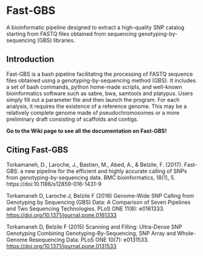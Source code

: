 # Fast-GBS

A bioinformatic pipeline designed to extract a high-quality SNP catalog starting from FASTQ
files obtained from sequencing genotyping-by-sequencing (GBS) libraries. 

## Introduction

Fast-GBS is a bash pipeline facilitating the processing of FASTQ sequence files obtained
using a genotyping-by-sequencing method (GBS). It includes a set of bash commands, python
home-made scripts, and well-known bioinformatics software such as sabre, bwa, samtools and
platypus. Users simply fill out a parameter file and then launch the program.
For each analysis, it requires the existence of a reference genome. This may be a
relatively complete genome made of pseudochromosomes or a more preliminary draft consisting
of scaffolds and contigs.


**Go to the Wiki page to see all the documentation on Fast-GBS!**


## Citing Fast-GBS
Torkamaneh, D., Laroche, J., Bastien, M., Abed, A., & Belzile, F. (2017). Fast-GBS: a new pipeline for the efficient and highly accurate calling of SNPs from genotyping-by-sequencing data. BMC bioinformatics, 18(1), 5. https://doi:10.1186/s12859-016-1431-9

Torkamaneh D, Laroche J, Belzile F (2016) Genome-Wide SNP Calling from Genotyping by Sequencing (GBS) Data: A Comparison of Seven Pipelines and Two Sequencing Technologies. PLoS ONE 11(8): e0161333. https://doi.org/10.1371/journal.pone.0161333

Torkamaneh D, Belzile F (2015) Scanning and Filling: Ultra-Dense SNP Genotyping Combining Genotyping-By-Sequencing, SNP Array and Whole-Genome Resequencing Data. PLoS ONE 10(7): e0131533. https://doi.org/10.1371/journal.pone.0131533

